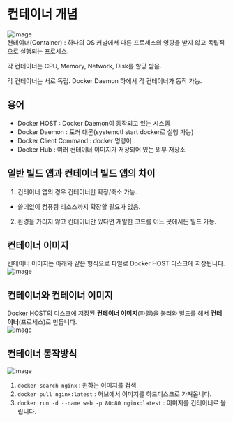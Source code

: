 # 컨테이너 개념

![image](https://user-images.githubusercontent.com/43658658/152478476-f4cb49f8-95bd-473c-bb32-674036ed8988.png)   
컨테이너(Container) : 하나의 OS 커널에서 다른 프로세스의 영향을 받지 않고 독립적으로 실행되는 프로세스.

각 컨테이너는 CPU, Memory, Network, Disk를 할당 받음.

각 컨테이너는 서로 독립. Docker Daemon 하에서 각 컨테이너가 동작 가능.

## 용어

- Docker HOST : Docker Daemon이 동작되고 있는 시스템
- Docker Daemon : 도커 대몬(systemctl start docker로 실행 가능)
- Docker Client Command : docker 명령어
- Docker Hub : 여러 컨테이너 이미지가 저장되어 있는 외부 저장소

## 일반 빌드 앱과 컨테이너 빌드 앱의 차이

1. 컨테이너 앱의 경우 컨테이너만 확장/축소 가능.   
- 쓸데없이 컴퓨팅 리소스까지 확장할 필요가 없음.
2. 환경을 가리지 않고 컨테이너만 있다면 개발한 코드를 어느 곳에서든 빌드 가능.

## 컨테이너 이미지

컨테이너 이미지는 아래와 같은 형식으로 파일로 Docker HOST 디스크에 저장됩니다.   
![image](https://user-images.githubusercontent.com/43658658/152493138-b3ee100e-acd3-4243-8f3c-9137410d634b.png)   

## 컨테이너와 컨테이너 이미지

Docker HOST의 디스크에 저장된 **컨테이너 이미지**(파일)을 불러와 빌드를 해서 **컨테이너**(프로세스)로 만듭니다.   
![image](https://user-images.githubusercontent.com/43658658/152494146-f2e9da61-a520-403e-8890-36b054102f68.png)

## 컨테이너 동작방식

![image](https://user-images.githubusercontent.com/43658658/152495460-74591c30-2855-4f67-831d-95f090dcdc5f.png)   
1. `docker search nginx` : 원하는 이미지를 검색
2. `docker pull nginx:latest` : 허브에서 이미지를 하드디스크로 가져옵니다.
3. `docker run -d --name web -p 80:80 nginx:latest` : 이미지를 컨테이너로 올립니다.















